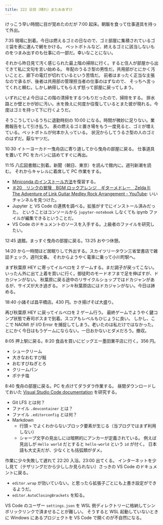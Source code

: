 ```yaml
---
title: 222 日目（晴れ）またおあずけ
---
```


けっこう早い時間に目が覚めたのだが 7:00 起床。朝飯を食って仕事道具を持って外出。

7:35 現場に到着。今日は燃えるゴミの日なので、ゴミ部屋に集積されているゴミ袋を表に運んで網をかける。
ペットボトルなど、終えるゴミに該当しないものをつまみ出すのも仕事にの一部だ。幸いなことにない。

それから昨日見て汚く感じられた最上階の掃除に行く。すると住人が部屋から出てきて私に文句を言い始める。
年配のうるさ型の男性だ。共用部がとにかく汚いことと、廊下の電灯が切れているという苦情だ。
前者はまったく正当な主張なので承るが、後者は共用部の管理担当者の仕事のはずなので、
そっちへ言ってくれと頼む。しかし納得してもらえず怒って部屋に戻ってしまう。

いずれにせよ今日はこの階の清掃をするつもりだったので、掃除をする。
排水路とか壁とかが妙に汚い。水を換えに何度か往復しているとまた彼が現れる。今度はゴミを持って下に行くようだ。

そうこうしているうちに退勤時刻の 10:00 になる。時間が微妙に足りない。業務報告をして引き払う。
表の燃えるゴミ置き場をもう一度見ると、ゴミが増えている。ペットボトルが何本か入っている。
状況からしてうるさ型の人のゴミのはずだ。厭なヤツだ。

10:30 イトーヨーカドー曳舟店に寄り道してから曳舟の部屋に戻る。
仕事道具を置いて PC をカバンに詰めてすぐに再出。

11:15 八広図書館に到着。新聞（朝日、東京）を読んで館内に。週刊新潮を読む。
それからキャレルに着席して PC 作業をする。

* [Miniconda のインストール方法](https://conda.io/projects/conda/en/latest/user-guide/install/linux.html)を復習する。
* [＃20　リンクの冒険　BGM ロックアレンジ　ギターメドレー　Zelda II: The Adventure of Link Guitar Medley Rock Arrangement - YouTube](https://www.youtube.com/watch?v=Zne_av8tVuQ):
  いいチャンネルを見つけた。
* Jupyter と VS Code の連携を調べる。拡張がすでにインストール済みだった。
  ということはコンソールから `jupyter-notebook` しなくても ipynb ファイルが編集できるということだ。
* VS Code のドキュメントのソースを入手する。上級者のファイルを研究したい。

12:45 退館。まっすぐ曳舟の部屋に戻る。13:25 おやつ休憩。

14:20 から一時間ほど居眠りして外出する。スカイツリータウン三省堂書店で雑誌チェック。週刊文春。
それからようやく電車に乗って小川町駅へ。

まず秋葉原 HEY に寄ってイルベロを 2 ゲームする。まだ調子が戻ってこない。
いったん外に出て上着を買いに行く。御徒町のモードオフまで足を伸ばすが、ドカジャンがない。
秋葉原に戻る途中のリサイクルショップではドカジャンがあるが、サイズが大き過ぎる。
ドンキ秋葉原店にはドカジャンがない。今日は諦める。

18:40 小諸そば昌平橋店。430 円。かき揚げそば大盛り。

再び秋葉原 HEY に戻ってイルベロを 2 ゲーム行う。
最終ゲームでようやく鍵コンプ状態で寿司ボスまで到着。スコアもレベルもひじょうに良い。
しかし、ここで NAOMI が I/O Error を捕捉してしまう。老いたのは私だけではなかった。
とにかく今日はもうゲームにならない。一日おかないとダメだろう。撤収。

8:05 押上駅に戻る。8:20 食品を買いにビッグエー墨田業平店に行く。356 円。

* シュークリーム
* 大きなおむすび鮭
* おむすびねぎとろ
* クリームパン
* ポテチ塩

8:40 曳舟の部屋に戻る。PC を点けてダラダラ作業する。
昼間ダウンロードしておいた [Visual Studio Code documentation](https://code.visualstudio.com/docs) を研究する。

* Git LFS とは何？
* ファイル `.devcontainer` とは？
* ファイル `.editorconfig` とは何？
* Markdown
  * 行頭 `>` でよくわからないブロック要素が生じる（当ブログではまず利用しない）
  * シャープ文字の見出しには暗黙的にアンカーが定義されている。
    例えば見出しが `Hello world` だとすると `hello-world` という `id` が付く。
    日本語も大丈夫だが、少なくとも括弧類がダメ。

作業に少々失敗して遅れて 22:20 入浴。23:00 出てくる。
インターネットを少し見て（テザリングだから少ししか見られない）さっきの VS Code のドキュメントに戻る。

* `editor.wrap` が効いていない。と思ったら拡張子ごとにも上書き設定ができるようだ。
* `editor.AutoClosingBrackets` を知る。

VS Code のユーザー `settings.json` を WSL 側ディレクトリーに格納してシンボリックリンクで済ませることが難しい。
そうすると WSL 起動していないときに Windows にあるプロジェクトを VS Code で開くのが不自然になる。
